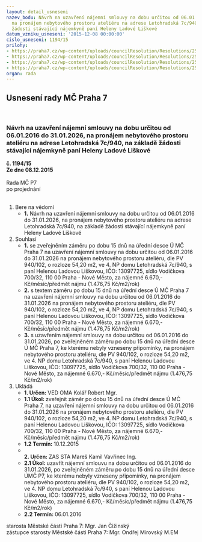 ```yaml
---
layout: detail_usneseni
nazev_bodu: Návrh na uzavření nájemní smlouvy na dobu určitou od 06.01.2016 do 31.01.2026,
  na pronájem nebytového prostoru ateliéru na adrese Letohradská 7c/940, na základě
  žádosti stávající nájemkyně paní Heleny Ladové Liškové
datum_vzniku_usneseni: '2015-12-08 00:00:00'
cislo_usneseni: 1194/15
prilohy:
- https://praha7.cz/wp-content/uploads/councilResolution/Resolutions/25655/79-15-priloha_01_let940liskova.doc
- https://praha7.cz/wp-content/uploads/councilResolution/Resolutions/25655/79-15-priloha_02_let940liskova.pdf
- https://praha7.cz/wp-content/uploads/councilResolution/Resolutions/25655/79-15-priloha_03_let940liskova.pdf
- https://praha7.cz/wp-content/uploads/councilResolution/Resolutions/25655/79-15-priloha_04_let940liskova.doc
organ: rada
---
```

<div id="ucUsn_pList" class="usn">
	<span><h2>Usnesení rady MČ Praha 7 </h2>
<br></span><div class="standBody">
<span><h3>Návrh na uzavření nájemní smlouvy na dobu určitou od 06.01.2016 do 31.01.2026, na pronájem nebytového prostoru ateliéru na adrese Letohradská 7c/940, na základě žádosti stávající nájemkyně paní Heleny Ladové Liškové</h3></span><div class="center">
		<strong>č. 1194/15</strong><br>
	</div>
<div class="center">
		<strong>Ze dne 08.12.2015</strong><br><br>
	</div>Rada MČ P7<br> po projednání<br><br><ol>
<li>Bere na vědomí<ul><li>
<strong>1.</strong> Návrh na uzavření nájemní smlouvy na dobu určitou od 06.01.2016  do 31.01.2026, na pronájem nebytového prostoru ateliéru na adrese Letohradská 7c/940, na základě žádosti stávající nájemkyně paní Heleny Ladové Liškové</li></ul>
</li>
<li>Souhlasí<ul>
<li>
<strong>1.</strong> se zveřejněním záměru po dobu 15 dnů na úřední desce Ú MČ Praha 7  na uzavření nájemní smlouvy na dobu určitou od 06.01.2016 do 31.01.2026  na pronájem nebytového prostoru ateliéru, dle PV 940/102, o rozloze 54,20 m2, ve 4. NP domu Letohradská 7c/940, s paní Helenou Ladovou Liškovou,  IČO: 13097725, sídlo Vodičkova 700/32, 110 00 Praha - Nové Město, za nájemné 6.670,- Kč/měsíc/předmět nájmu (1.476,75 Kč/m2/rok)</li>
<li>
<strong>2.</strong> s textem záměru po dobu 15 dnů na úřední desce Ú MČ Praha 7 na uzavření nájemní smlouvy na dobu určitou od 06.01.2016 do 31.01.2026 na pronájem nebytového prostoru ateliéru, dle PV 940/102, o rozloze 54,20 m2, ve 4. NP domu Letohradská 7c/940, s paní Helenou Ladovou Liškovou, IČO: 13097725, sídlo Vodičkova 700/32, 110 00 Praha - Nové Město, za nájemné 6.670,- Kč/měsíc/předmět nájmu (1.476,75 Kč/m2/rok)</li>
<li>
<strong>3.</strong> s uzavřením nájemní smlouvy na dobu určitou od 06.01.2016 do 31.01.2026,  po zveřejněném záměru po dobu 15 dnů na úřední desce Ú MČ Praha 7,  ke kterému nebyly vzneseny připomínky, na pronájem nebytového prostoru ateliéru, dle PV 940/102, o rozloze 54,20 m2, ve 4. NP domu Letohradská 7c/940, s paní Helenou Ladovou Liškovou, IČO: 13097725, sídlo Vodičkova 700/32,  110 00 Praha - Nové Město, za nájemné 6.670,- Kč/měsíc/předmět nájmu (1.476,75 Kč/m2/rok)  </li>
</ul>
</li>
<li>Ukládá<ul>
<li>
<strong>1. Určen: </strong>VED OMA Kolář Robert Mgr.</li>
<li>
<strong>1.1 Úkol: </strong>zveřejnit záměr po dobu 15 dnů na úřední desce Ú MČ Praha 7, na uzavření nájemní smlouvy na dobu určitou od 06.01.2016 do 31.01.2026 na pronájem nebytového prostoru ateliéru, dle PV 940/102, o rozloze 54,20 m2, ve 4. NP domu Letohradská 7c/940, s paní Helenou Ladovou Liškovou, IČO: 13097725, sídlo Vodičkova 700/32, 110 00 Praha - Nové Město, za nájemné 6.670,- Kč/měsíc/předmět nájmu (1.476,75 Kč/m2/rok)</li>
<li>
<strong>1.2 Termín: </strong>10.12.2015</li>
<li>
<strong><br>2. Určen: </strong>ZAS STA Mareš Kamil Vavřinec Ing.</li>
<li>
<strong>2.1 Úkol: </strong>uzavřít nájemní smlouvu na dobu určitou od 06.01.2016 do 31.01.2026,  po zveřejněném záměru po dobu 15 dnů na úřední desce ÚMČ P7,  ke kterému nebyly vzneseny připomínky, na pronájem nebytového prostoru ateliéru, dle PV 940/102, o rozloze 54,20 m2, ve 4. NP domu Letohradská 7c/940, s paní Helenou Ladovou Liškovou, IČO: 13097725, sídlo Vodičkova 700/32, 110 00 Praha - Nové Město, za nájemné 6.670,- Kč/měsíc/předmět nájmu (1.476,75 Kč/m2/rok)</li>
<li>
<strong>2.2 Termín: </strong>06.01.2016</li>
</ul>
</li>
</ol>starosta Městské části Praha 7: Mgr. Jan Čižinský<br>zástupce starosty Městské části Praha 7: Mgr. Ondřej Mirovský M.EM 
</div>
</div>